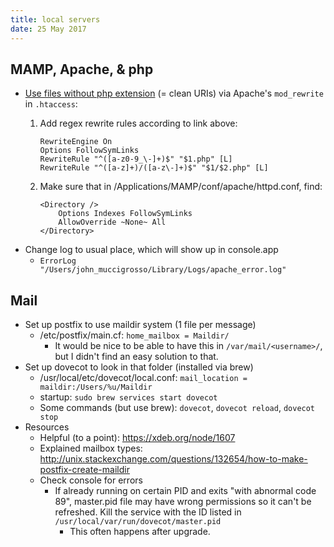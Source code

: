 ```yaml
---
title: local servers
date: 25 May 2017
---
```


## MAMP, Apache, & php

- [Use files without php extension](http://wettone.com/code/clean-urls) (= clean URIs) via Apache's `mod_rewrite` in `.htaccess`:
	1. Add regex rewrite rules according to link above:  
  
    	```
    	RewriteEngine On  
    	Options FollowSymLinks  
    	RewriteRule "^([a-z0-9_\-]+)$" "$1.php" [L]  
    	RewriteRule "^([a-z]+)/([a-z\-]+)$" "$1/$2.php" [L]  
    	```
    	
	1. Make sure that in /Applications/MAMP/conf/apache/httpd.conf, find:
	
		```
		<Directory />
		    Options Indexes FollowSymLinks
		    AllowOverride ~None~ All
		</Directory>
		```
- Change log to usual place, which will show up in console.app
	- `ErrorLog "/Users/john_muccigrosso/Library/Logs/apache_error.log"`

## Mail
- Set up postfix to use maildir system (1 file per message)
	- /etc/postfix/main.cf: `home_mailbox = Maildir/`
		- It would be nice to be able to have this in `/var/mail/<username>/`, but I didn't find an easy solution to that.
- Set up dovecot to look in that folder (installed via brew)
	- /usr/local/etc/dovecot/local.conf: `mail_location = maildir:/Users/%u/Maildir`
	- startup: `sudo brew services start dovecot`
	- Some commands (but use brew): `dovecot`, `dovecot reload`, `dovecot stop`
- Resources
    - Helpful (to a point): <https://xdeb.org/node/1607>
    - Explained mailbox types: <http://unix.stackexchange.com/questions/132654/how-to-make-postfix-create-maildir>
    - Check console for errors
        - If already running on certain PID and exits "with abnormal code 89", master.pid file may have wrong permissions so it can't be refreshed. Kill the service with the ID listed in `/usr/local/var/run/dovecot/master.pid` 
            - This often happens after upgrade.
